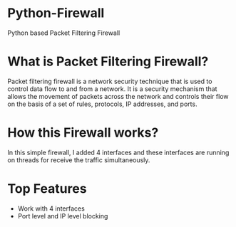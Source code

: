 # Python-Firewall
Python based Packet Filtering Firewall

# What is Packet Filtering Firewall?
Packet filtering firewall is a network security technique that is used to control data flow to and from a network. It is a security mechanism that allows the movement of packets across the network and controls their flow on the basis of a set of rules, protocols, IP addresses, and ports.

# How this Firewall works?
In this simple firewall, I added 4 interfaces and these interfaces are running on threads for receive the traffic simultaneously.

# Top Features
* Work with 4 interfaces
* Port level and IP level blocking
